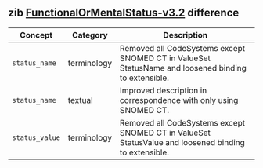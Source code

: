 ## zib [FunctionalOrMentalStatus-v3.2](https://zibs.nl/wiki/FunctionalOrMentalStatus-v3.2(2020EN)) difference

| Concept         | Category          | Description                             | 
|-----------------|-------------------|-----------------------------------------|
|`status_name` | terminology | Removed all CodeSystems except SNOMED CT in ValueSet StatusName and loosened binding to extensible. |
|`status_name` | textual | Improved description in correspondence with only using SNOMED CT. |
|`status_value` | terminology | Removed all CodeSystems except SNOMED CT in ValueSet  StatusValue and loosened binding to extensible. |